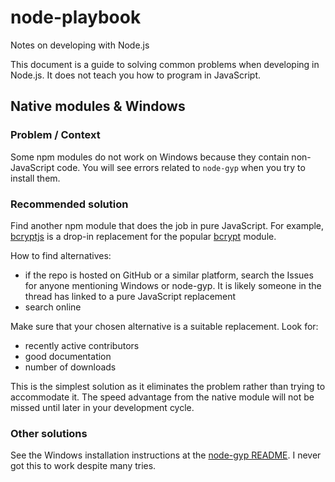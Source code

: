 # node-playbook
Notes on developing with Node.js

This document is a guide to solving common problems when developing in Node.js. It does not teach you how to program in JavaScript.

## Native modules & Windows
### Problem / Context
Some npm modules do not work on Windows because they contain non-JavaScript code. You will see errors related to `node-gyp` when you try to install them.
### Recommended solution
Find another npm module that does the job in pure JavaScript. For example, [bcryptjs](https://www.npmjs.com/package/bcryptjs) is a drop-in replacement for the popular [bcrypt](https://www.npmjs.com/package/bcrypt) module.

How to find alternatives:
* if the repo is hosted on GitHub or a similar platform, search the Issues for anyone mentioning Windows or node-gyp. It is likely someone in the thread has linked to a pure JavaScript replacement
* search online

Make sure that your chosen alternative is a suitable replacement. Look for:
* recently active contributors
* good documentation
* number of downloads

This is the simplest solution as it eliminates the problem rather than trying to accommodate it. The speed advantage from the native module will not be missed until later in your development cycle.
### Other solutions
See the Windows installation instructions at the [node-gyp README](https://github.com/nodejs/node-gyp#Installation). I never got this to work despite many tries.

